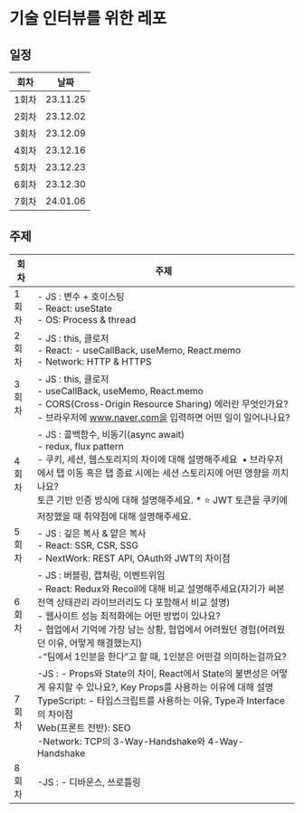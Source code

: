 # 기술 인터뷰를 위한 레포

## 일정

| 회차  | 날짜     |
| ----- | -------- |
| 1회차 | 23.11.25 |
| 2회차 | 23.12.02 |
| 3회차 | 23.12.09 |
| 4회차 | 23.12.16 |
| 5회차 | 23.12.23 |
| 6회차 | 23.12.30 |
| 7회차 | 24.01.06 | 


## 주제
|회차|주제|
|---|---|
|1회차|- JS : 변수 + 호이스팅<br> - React: useState<br> - OS: Process & thread|
|2회차|- JS : this, 클로저<br> - React: - useCallBack, useMemo, React.memo<br> - Network: HTTP & HTTPS|
|3회차|- JS : this, 클로저<br> - useCallBack, useMemo, React.memo<br>- CORS(Cross-Origin Resource Sharing) 에러란 무엇인가요?<br>- 브라우저에 www.naver.com을 입력하면 어떤 일이 일어나나요?|
|4회차|- JS : 콜백함수, 비동기(async await)<br>- redux, flux pattern<br>- 쿠키, 세션, 웹스토리지의 차이에 대해 설명해주세요 	•	브라우저에서 탭 이동 혹은 탭 종료 시에는 세션 스토리지에 어떤 영향을 끼치나요?<br>토큰 기반 인증 방식에 대해 설명해주세요. * ⭐ JWT 토큰을 쿠키에 저장했을 때 취약점에 대해 설명해주세요.|
|5회차|- JS : 깊은 복사 & 얕은 복사<br> - React: SSR, CSR, SSG<br> - NextWork: REST API, OAuth와 JWT의 차이점 |
|6회차|- JS : 버블링, 캡쳐링, 이벤트위임<br/> - React: Redux와 Recoil에 대해 비교 설명해주세요(자기가 써본 전역 상태관리 라이브러리도 다 포함해서 비교 설명)<br/> - 웹사이트 성능 최적화에는 어떤 방법이 있나요?<br /> - 협업에서 기억에 가장 남는 상황, 협업에서 어려웠던 경험(어려웠던 이유, 어떻게 해결했는지)<br/> -“팀에서 1인분을 한다”고 할 때, 1인분은 어떤걸 의미하는걸까요?
|7회차|-JS : - Props와 State의 차이, React에서 State의 불변성은 어떻게 유지할 수 있나요?, Key Props를 사용하는 이유에 대해 설명<br/>TypeScript: - 타입스크립트를 사용하는 이유, Type과 Interface의 차이점 <br/> Web(프론트 전반): SEO <br/> -Network: TCP의 3-Way-Handshake와 4-Way-Handshake|
|8회차|-JS : - 디바운스, 쓰로틀링|
